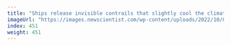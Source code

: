 ```yaml
---
title: "Ships release invisible contrails that slightly cool the climate"
imageUrl: "https://images.newscientist.com/wp-content/uploads/2022/10/05143706/SEI_128061021.jpg?width=600"
index: 451
weight: 451
---
```


